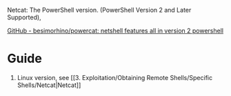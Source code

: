 Netcat: The PowerShell version. (PowerShell Version 2 and Later Supported),

[GitHub - besimorhino/powercat: netshell features all in version 2 powershell](https://github.com/besimorhino/powercat)
# Guide

1. Linux version, see [[3. Exploitation/Obtaining Remote Shells/Specific Shells/Netcat|Netcat]]
